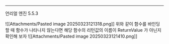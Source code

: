 ---
언리얼 엔진 5.5.3

![[Attachments/Pasted image 20250323121318.png]]
위와 같이 함수를 바인딩 할 때 함수가 나타나지 않는다면 해당 함수의 리턴값의 이름이
ReturnValue
가 아닌지 확인해 보자
![[Attachments/Pasted image 20250323121410.png]]
